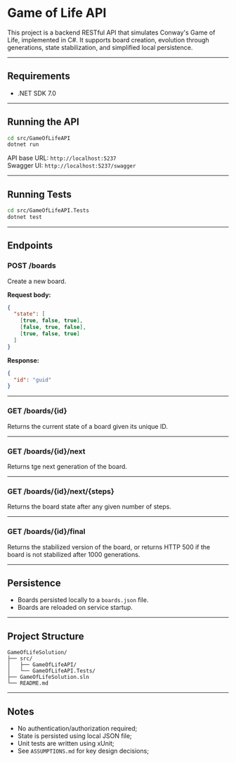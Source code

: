 # Game of Life API

This project is a backend RESTful API that simulates Conway's Game of Life, implemented in C#. 
It supports board creation, evolution through generations, state stabilization, and simplified local persistence.

---

## Requirements

- .NET SDK 7.0

---

## Running the API

```bash
cd src/GameOfLifeAPI
dotnet run
```

API base URL: `http://localhost:5237`  
Swagger UI: `http://localhost:5237/swagger`

---

## Running Tests

```bash
cd src/GameOfLifeAPI.Tests
dotnet test
```

---

## Endpoints

### POST /boards

Create a new board.

**Request body:**

```json
{
  "state": [
    [true, false, true],
    [false, true, false],
    [true, false, true]
  ]
}
```

**Response:**

```json
{
  "id": "guid"
}
```

---

### GET /boards/{id}

Returns the current state of a board given its unique ID.

---

### GET /boards/{id}/next

Returns tge next generation of the board.

---

### GET /boards/{id}/next/{steps}

Returns the board state after any given number of steps.

---

### GET /boards/{id}/final

Returns the stabilized version of the board, or returns HTTP 500 if the board is not stabilized after 1000 generations.

---

## Persistence

- Boards persisted locally to a `boards.json` file.
- Boards are reloaded on service startup.

---

## Project Structure

```
GameOfLifeSolution/
├── src/
│   ├── GameOfLifeAPI/
│   └── GameOfLifeAPI.Tests/
├── GameOfLifeSolution.sln
└── README.md
```

---

## Notes

- No authentication/authorization required;
- State is persisted using local JSON file;
- Unit tests are written using xUnit;
- See `ASSUMPTIONS.md` for key design decisions;
